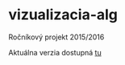 # vizualizacia-alg
Ročníkový projekt 2015/2016

Aktuálna verzia dostupná [tu](http://filipjanitor.github.io/vizualizacia-alg/)

